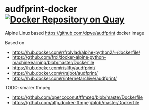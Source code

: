 # audfprint-docker [![Docker Repository on Quay](https://quay.io/repository/badideafactory/audfprint/status "Docker Repository on Quay")](https://quay.io/repository/badideafactory/audfprint)

Alpine Linux based https://github.com/dpwe/audfprint docker image


Based on
- https://hub.docker.com/r/frolvlad/alpine-python2/~/dockerfile/
- https://github.com/frol/docker-alpine-python-machinelearning/blob/master/Dockerfile
- https://hub.docker.com/r/slifty/audfprint/
- https://hub.docker.com/r/rajbot/audfprint/
- https://hub.docker.com/r/internetarchive/audfprint/

TODO: smaller ffmpeg
- https://github.com/opencoconut/ffmpeg/blob/master/Dockerfile
- https://github.com/alfg/docker-ffmpeg/blob/master/Dockerfile
